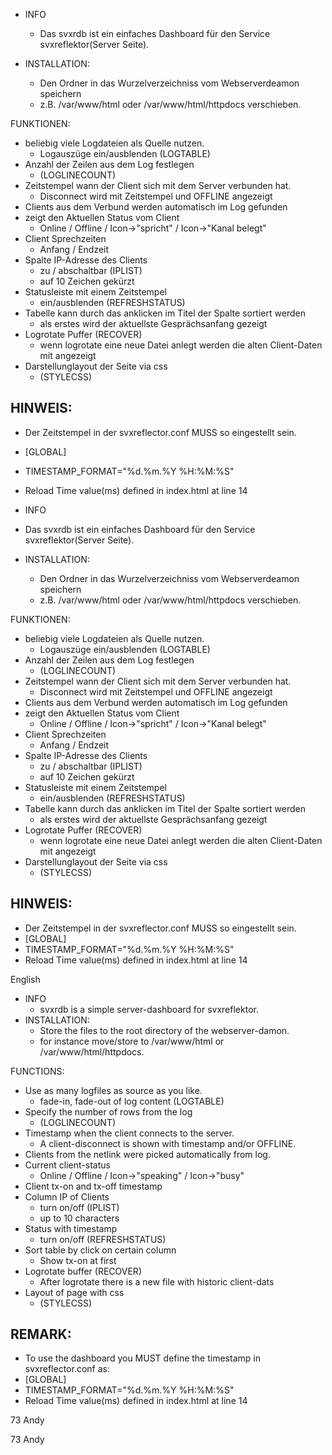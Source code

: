 - INFO
  - Das svxrdb ist ein einfaches Dashboard für den Service svxreflektor(Server Seite).

- INSTALLATION:
  - Den Ordner in das Wurzelverzeichniss vom Webserverdeamon speichern
  - z.B. /var/www/html oder /var/www/html/httpdocs verschieben.

FUNKTIONEN:
  - beliebig viele Logdateien als Quelle nutzen.
    - Logauszüge ein/ausblenden (LOGTABLE)
  - Anzahl der Zeilen aus dem Log festlegen
    - (LOGLINECOUNT)
  - Zeitstempel wann der Client sich mit dem Server verbunden hat.
    - Disconnect wird mit Zeitstempel und OFFLINE angezeigt
  - Clients aus dem Verbund werden automatisch im Log gefunden
  - zeigt den Aktuellen Status vom Client
    - Online / Offline / Icon->"spricht" / Icon->"Kanal belegt"
  - Client Sprechzeiten
    - Anfang / Endzeit
  - Spalte IP-Adresse des Clients
    - zu / abschaltbar (IPLIST)
    - auf 10 Zeichen gekürzt
  - Statusleiste mit einem Zeitstempel
    - ein/ausblenden (REFRESHSTATUS)
  - Tabelle kann durch das anklicken im Titel der Spalte sortiert werden
    - als erstes wird der aktuellste Gesprächsanfang gezeigt
  - Logrotate Puffer (RECOVER)
    - wenn logrotate eine neue Datei anlegt werden die alten Client-Daten mit angezeigt
  - Darstellunglayout der Seite via css
    - (STYLECSS)

## HINWEIS:
  - Der Zeitstempel in der svxreflector.conf MUSS so eingestellt sein.
  - [GLOBAL]
  - TIMESTAMP_FORMAT="%d.%m.%Y %H:%M:%S"
  - Reload Time value(ms) defined in index.html at line 14
  
  - INFO
  - Das svxrdb ist ein einfaches Dashboard für den Service svxreflektor(Server Seite).

- INSTALLATION:
  - Den Ordner in das Wurzelverzeichniss vom Webserverdeamon speichern
  - z.B. /var/www/html oder /var/www/html/httpdocs verschieben.

FUNKTIONEN:
  - beliebig viele Logdateien als Quelle nutzen.
    - Logauszüge ein/ausblenden (LOGTABLE)
  - Anzahl der Zeilen aus dem Log festlegen
    - (LOGLINECOUNT)
  - Zeitstempel wann der Client sich mit dem Server verbunden hat.
    - Disconnect wird mit Zeitstempel und OFFLINE angezeigt
  - Clients aus dem Verbund werden automatisch im Log gefunden
  - zeigt den Aktuellen Status vom Client
    - Online / Offline / Icon->"spricht" / Icon->"Kanal belegt"
  - Client Sprechzeiten
    - Anfang / Endzeit
  - Spalte IP-Adresse des Clients
    - zu / abschaltbar (IPLIST)
    - auf 10 Zeichen gekürzt
  - Statusleiste mit einem Zeitstempel
    - ein/ausblenden (REFRESHSTATUS)
  - Tabelle kann durch das anklicken im Titel der Spalte sortiert werden
    - als erstes wird der aktuellste Gesprächsanfang gezeigt
  - Logrotate Puffer (RECOVER)
    - wenn logrotate eine neue Datei anlegt werden die alten Client-Daten mit angezeigt
  - Darstellunglayout der Seite via css
    - (STYLECSS)

## HINWEIS:
  - Der Zeitstempel in der svxreflector.conf MUSS so eingestellt sein.
  - [GLOBAL]
  - TIMESTAMP_FORMAT="%d.%m.%Y %H:%M:%S"
  - Reload Time value(ms) defined in index.html at line 14

English

- INFO
  -  svxrdb is a simple server-dashboard for svxreflektor.
- INSTALLATION:
  - Store the files to the root directory of the webserver-damon.
  - for instance move/store to /var/www/html or /var/www/html/httpdocs.

FUNCTIONS:
  - Use as many logfiles as source as you like.  
    - fade-in, fade-out of log content (LOGTABLE)
  - Specify the number of rows from the log
    - (LOGLINECOUNT)
  - Timestamp when the client connects to the server.
    - A client-disconnect is shown with timestamp and/or OFFLINE.
  - Clients from the netlink were picked automatically from log.
  - Current client-status
    - Online / Offline / Icon->"speaking" / Icon->"busy"
  - Client tx-on and tx-off timestamp
  - Column IP of Clients
    - turn on/off (IPLIST)
    - up to 10 characters
  - Status with timestamp
    - turn on/off (REFRESHSTATUS)
  - Sort table by click on certain column
    - Show tx-on at first
  - Logrotate buffer (RECOVER)
    - After logrotate there is a new file with historic client-dats
  - Layout of page with css
    - (STYLECSS)

## REMARK:
  - To use the dashboard you MUST define the timestamp in  svxreflector.conf as:
  - [GLOBAL]
  - TIMESTAMP_FORMAT="%d.%m.%Y %H:%M:%S"
  - Reload Time value(ms) defined in index.html at line 14

73 Andy

73 Andy
